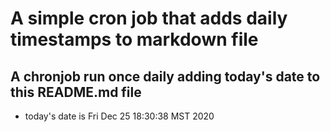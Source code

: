 A simple cron job that adds daily timestamps to markdown file
============================================================
## A chronjob run once daily adding today's date to this README.md file
* today's date is Fri Dec 25 18:30:38 MST 2020
